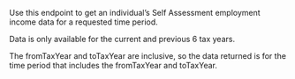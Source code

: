 <p>Use this endpoint to get an individual’s Self Assessment employment income data for a requested time period.</p>
<p>Data is only available for the current and previous 6 tax years.</p>
<p>The fromTaxYear and toTaxYear are inclusive, so the data returned is for the time period that includes the fromTaxYear and toTaxYear.</p>